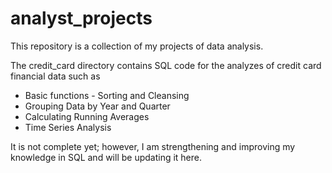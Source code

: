 # analyst_projects

<p>This repository is a collection of my projects of data analysis.</p> 
<p>The credit_card directory contains SQL code for the analyzes of credit card financial data such as </p> 
<ul>
  <li> Basic functions - Sorting and Cleansing </li>
  <li> Grouping Data by Year and Quarter </li>
  <li> Calculating Running Averages </li>
  <li> Time Series Analysis </li>
 </ul>
<p> It is not complete yet; however, I am strengthening and improving my knowledge in SQL and will be updating it here. </p>
